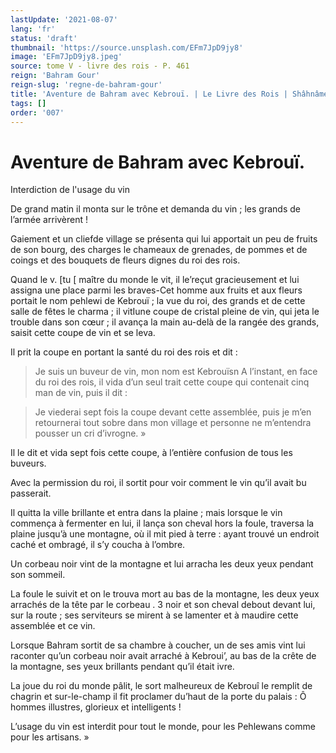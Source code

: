 ```yaml
---
lastUpdate: '2021-08-07'
lang: 'fr'
status: 'draft'
thumbnail: 'https://source.unsplash.com/EFm7JpD9jy8'
image: 'EFm7JpD9jy8.jpeg'
source: tome V - livre des rois - P. 461
reign: 'Bahram Gour'
reign-slug: 'regne-de-bahram-gour'
title: 'Aventure de Bahram avec Kebrouï. | Le Livre des Rois | Shâhnâmeh'
tags: []
order: '007'
---
```


<!-- LTeX: language=fr -->

# Aventure de Bahram avec Kebrouï.

Interdiction de l'usage du vin

De grand matin il monta sur le trône et demanda du vin ; les grands de l’armée arrivèrent !

Gaiement et un cliefde village se présenta qui lui apportait un peu de fruits de son bourg, des charges le chameaux de grenades, de pommes et de coings et des bouquets de fleurs dignes du roi des rois.

Quand le v. [tu
[
maître du monde le vit, il le’reçut gracieusement et lui assigna une place parmi les braves-Cet homme aux fruits et aux fleurs portait le nom pehlewi de Kebrouï ; la vue du roi, des grands et de cette salle de fêtes le charma ; il vitIune coupe de cristal pleine de vin, qui jeta le trouble dans son cœur ; il avança la main au-delà de la rangée des grands, saisit cette coupe de vin et se leva.

Il prit la coupe en portant la santé du roi des rois et dit :

> Je suis un buveur de vin, mon nom est Kebrouïsn A l’instant, en face du roi des rois, il vida d’un seul trait cette coupe qui contenait cinq man de vin, puis il dit :

> Je viederai sept fois la coupe devant cette assemblée, puis je m’en retournerai tout sobre dans mon village et personne ne m’entendra pousser un cri d’ivrogne. »

Il le dit et vida sept fois cette coupe, à l’entière confusion de tous les buveurs.

Avec la permission du roi, il sortit pour voir comment le vin qu’il avait bu passerait.

Il quitta la ville brillante et entra dans la plaine ; mais lorsque le vin commença à fermenter en lui, il lança son cheval hors la foule, traversa la plaine jusqu’à une montagne, où il mit pied à terre : ayant trouvé un endroit caché et ombragé, il s’y coucha à l’ombre.

Un corbeau noir vint de la montagne et lui arracha les deux yeux pendant son sommeil.

La foule le suivit et on le trouva mort au bas de la montagne, les deux yeux arrachés de la tête par le corbeau . 3 noir et son cheval debout devant lui, sur la route ; ses serviteurs se mirent à se lamenter et à maudire cette assemblée et ce vin.

Lorsque Bahram sortit de sa chambre à coucher, un de ses amis vint lui raconter qu’un corbeau noir avait arraché à Kebroui’, au bas de la crête de la montagne, ses yeux brillants pendant qu’il était ivre.

La joue du roi du monde pâlit, le sort malheureux de Kebrouî le remplit de chagrin et sur-le-champ il fit proclamer du’haut de la porte du palais : Ô hommes illustres, glorieux et intelligents !

L’usage du vin est interdit pour tout le monde, pour les Pehlewans comme pour les artisans. »
